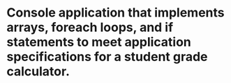 # Console application that implements arrays, foreach loops, and if statements to meet application specifications for a student grade calculator.

